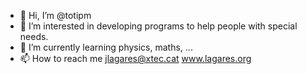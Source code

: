 - 👋 Hi, I’m @totipm
- 👀 I’m interested in developing programs to help people with special needs.
- 🌱 I’m currently learning physics, maths, ...
- 📫 How to reach me jlagares@xtec.cat www.lagares.org

<!---
totipm/totipm is a ✨ special ✨ repository because its `README.md` (this file) appears on your GitHub profile.
You can click the Preview link to take a look at your changes.
--->
